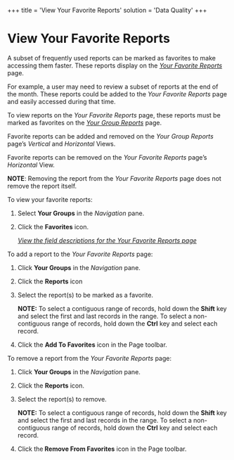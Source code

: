 +++
title = 'View Your Favorite Reports'
solution = 'Data Quality'
+++

# View Your Favorite Reports

A subset of frequently used reports can be marked as favorites to make
accessing them faster. These reports display on the
<span style="font-style: italic;">[Your Favorite
Reports](../Page_Desc/Your_Favorite_Reports_H)</span> page.  

For example, a user may need to review a subset of reports at the end of
the month. These reports could be added to the
<span style="font-style: italic;">Your Favorite Reports</span> page and
easily accessed during that time.

To view reports on the <span style="font-style: italic;">Your Favorite
Reports</span> page, these reports must be marked as favorites on the
<span style="font-style: italic;">[Your Group
Reports](../Page_Desc/Your_Group_Reports_H)</span> page.

Favorite reports can be added and removed on the
<span style="font-style: italic;">Your Group Reports</span> page’s
<span style="font-style: italic;">Vertical</span> and
<span style="font-style: italic;">Horizontal</span> Views.

Favorite reports can be removed on the
<span style="font-style: italic;">Your Favorite Reports</span> page’s
<span style="font-style: italic;">Horizontal</span> View.

<span style="font-weight: bold;">NOTE</span>: Removing the report from
the<span style="font-style: italic;"> Your Favorite Reports</span> page
does not remove the report itself.

To view your favorite reports: 

1.  Select **Your Groups** in the *Navigation* pane.

2.  Click the **Favorites** icon.
    
    [*View the field descriptions for the Your Favorite Reports
    page*](../Page_Desc/Your_Favorite_Reports_H)

To add a report to the <span style="font-style: italic;">Your Favorite
Reports</span> page:

1.  Click <span style="font-weight: bold;">Your Groups</span> in the
    <span style="font-style: italic;">Navigation</span> pane.

2.  Click the **Reports** icon

3.  Select the report(s) to be marked as a favorite.
    
    **NOTE:** To select a contiguous range of records, hold down the
    **Shift** key and select the first and last records in the range. To
    select a non-contiguous range of records, hold down the **Ctrl** key
    and select each record.

4.  Click the <span style="font-weight: bold;">Add To Favorites</span>
    icon in the Page toolbar.

To remove a report from the <span style="font-style: italic;">Your
Favorite Reports</span> page:

1.  Click <span style="font-weight: bold;">Your Groups</span> in the
    <span style="font-style: italic;">Navigation</span> pane.

2.  Click the **Reports** icon.

3.  Select the report(s) to remove.
    
    **NOTE:** To select a contiguous range of records, hold down the
    **Shift** key and select the first and last records in the range. To
    select a non-contiguous range of records, hold down the **Ctrl** key
    and select each record.

4.  Click the<span style="font-weight: bold;"> Remove From
    Favorites</span> icon in the Page toolbar.
